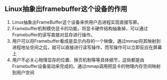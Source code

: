 ## Linux抽象出framebuffer这个设备的作用

1. Linux抽象出FrameBuffer这个设备来供用户态进程实现直接写屏。
2. Framebuffer机制模仿显卡的功能，将显卡硬件结构抽象掉，可以通过Framebuffer的读写直接对显存进行操作。
3. 用户可以将Framebuffer看成是显示内存的一个映像，通过mmap将其映射到进程地址空间之后，就可以直接进行读写操作，而写操作可以立即反应在屏幕上
4. 用户不必关心物理显存的位置、换页机制等等具体细节，这些都是由Framebuffer设备驱动来完成的。通过mmap调用把显卡的物理内存空间映射到用户空间